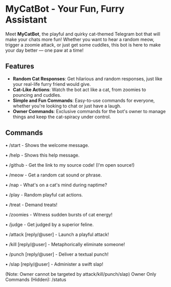 # MyCatBot - Your Fun, Furry Assistant

Meet **MyCatBot**, the playful and quirky cat-themed Telegram bot that will make your chats more fun! Whether you want to hear a random meow, trigger a zoomie attack, or just get some cuddles, this bot is here to make your day better — one paw at a time!

## Features

- **Random Cat Responses**: Get hilarious and random responses, just like your real-life furry friend would give.
- **Cat-Like Actions**: Watch the bot act like a cat, from zoomies to pouncing and cuddles.
- **Simple and Fun Commands**: Easy-to-use commands for everyone, whether you're looking to chat or just have a laugh.
- **Owner Commands**: Exclusive commands for the bot's owner to manage things and keep the cat-spiracy under control.

## Commands
• /start - Shows the welcome message.

• /help - Shows this help message.

• /github - Get the link to my source code! (I'm open source!)

• /meow - Get a random cat sound or phrase.

• /nap - What's on a cat's mind during naptime?

• /play - Random playful cat actions.

• /treat - Demand treats!

• /zoomies - Witness sudden bursts of cat energy!

• /judge - Get judged by a superior feline.

• /attack [reply/@user] - Launch a playful attack!

• /kill [reply/@user] - Metaphorically eliminate someone!

• /punch [reply/@user] - Deliver a textual punch!

• /slap [reply/@user] - Administer a swift slap!

(Note: Owner cannot be targeted by attack/kill/punch/slap)
Owner Only Commands (Hidden): /status

